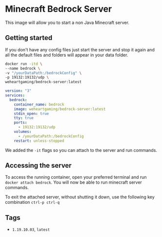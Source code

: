 # Minecraft Bedrock Server

This image will allow you to start a non Java Minecraft server.

## Getting started

If you don't have any config files just start the server and stop it again and all the default files and folders will appear in your data folder.

```sh
docker run -itd \
--name bedrock \
-v "/yourDataPath:/bedrockConfig" \
-p 19132:19132/udp \
weheartgaming/bedrock-server:latest
```

```yml
version: "3"
services:
  bedrock:
    container_name: bedrock
    image: weheartgaming/bedrock-server:latest
    stdin_open: true
    tty: true
    ports:
      - 19132:19132/udp
    volumes:
      - /yourDataPath:/bedrockConfig
    restart: unless-stopped
```

We added the `-it` flags so you can attach to the server and run commands.

## Accessing the server

To access the running container, open your preferred terminal and run `docker attach bedrock`. You will now be able to run minecraft server commands.

To exit the attached server, without shutting it down, use the following key combination `ctrl-p ctrl-q`

## Tags

- `1.19.10.03`, `latest`
